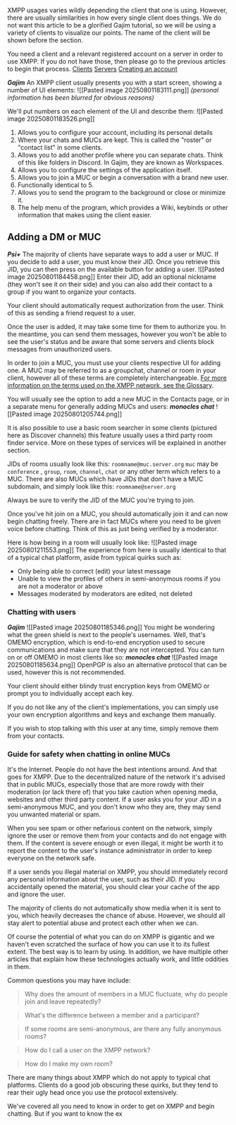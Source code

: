 XMPP usages varies wildly depending the client that one is using. However, there are usually similarities in how every single client does things. We do not want this article to be a glorified Gajim tutorial, so we will be using a variety of clients to visualize our points. The name of the client will be shown before the section.

You need a client and a relevant registered account on a server in order to use XMPP. If you do not have those, then please go to the previous articles to begin that process.
[Clients](/clients)
[Servers](/servers)
[Creating an account](/Creating%20an%20account)

***Gajim***
An XMPP client usually presents you with a start screen, showing a number of UI elements:
![[Pasted image 20250801183111.png]]
*(personal information has been blurred for obvious reasons)*

We'll put numbers on each element of the UI and describe them:
![[Pasted image 20250801183526.png]]
1) Allows you to configure your account, including its personal details
2) Where your chats and MUCs are kept. This is called the "roster" or "contact list" in some clients.
3) Allows you to add another profile where you can separate chats. Think of this like folders in Discord. In Gajim, they are known as Workspaces.
4) Allows you to configure the settings of the application itself.
5) Allows you to join a MUC or begin a conversation with a brand new user.
6) Functionally identical to 5.
7) Allows you to send the program to the background or close or minimize it.
8) The help menu of the program, which provides a Wiki, keybinds or other information that makes using the client easier.
## Adding a DM or MUC
***Psi+***
The majority of clients have separate ways to add a user or MUC. If  you decide to add a user, you must know their JID. Once you retrieve this JID, you can then press on the available button for adding a user.
![[Pasted image 20250801184458.png]]
Enter their JID, add an optional nickname (they won't see it on their side) and you can also add their contact to a group if you want to organize your contacts.

Your client should automatically request authorization from the user. Think of this as sending a friend request to a user.

Once the user is added, it may take some time for them to authorize you. In the meantime, you can send them messages, however you won't be able to see the user's status and be aware that some servers and clients block messages from unauthorized users.

In order to join a MUC, you must use your clients respective UI for adding one. A MUC may be referred to as a groupchat, channel or room in your client, however all of these terms are completely interchangeable. [For more information on the terms used on the XMPP network, see the Glossary](/glossary).

You will usually see the option to add a new MUC in the Contacts page, or in a separate menu for generally adding MUCs and users:
***monocles chat***
![[Pasted image 20250801205744.png]]

It is also possible to use a basic room searcher in some clients (pictured here as Discover channels) this feature usually uses a third party room finder service. More on these types of services will be explained in another section.

JIDs of rooms usually look like this:
`roomname@muc.server.org`
`muc` may be `conference` , `group`, `room`, `channel`,  `chat` or any other term which refers to a MUC. There are also MUCs which have JIDs that don't have a MUC subdomain, and simply look like this:
`roomname@server.org`

Always be sure to verify the JID of the MUC you're trying to join.

Once you've hit join on a MUC, you should automatically join it and can now begin chatting freely. There are in fact MUCs where you need to be given voice before chatting. Think of this as just being verified by a moderator.

Here is how being in a room will usually look like:
![[Pasted image 20250801211553.png]]
The experience from here is usually identical to that of a typical chat platform, aside from typical quirks such as:
- Only being able to correct (edit) your latest message
- Unable to view the profiles of others in semi-anonymous rooms if you are not a moderator or above
- Messages moderated by moderators are edited, not deleted
### Chatting with users

***Gajim***
![[Pasted image 20250801185346.png]]
You might be wondering what the green shield is next to the people's usernames. Well, that's OMEMO encryption, which is end-to-end encryption used to secure communications and make sure that they are not intercepted. You can turn on or off OMEMO in most clients like so:
***monocles chat***
![[Pasted image 20250801185634.png]]
OpenPGP is also an alternative protocol that can be used, however this is not recommended.

Your client should either blindy trust encryption keys from OMEMO or prompt you to individually accept each key.

If you do not like any of the client's implementations, you can simply use your own encryption algorithms and keys and exchange them manually.

If you wish to stop talking with this user at any time, simply remove them from your contacts.
### Guide for safety when chatting in online MUCs
It's the Internet. People do not have the best intentions around. And that goes for XMPP. Due to the decentralized nature of the network it's advised that in public MUCs, especially those that are more rowdy with their moderation (or lack there of) that you take caution when opening media, websites and other third party content. If a user asks you for your JID in a semi-anonymous MUC, and you don't know who they are, they may send you unwanted material or spam.

When you see spam or other nefarious content on the network, simply ignore the user or remove them from your contacts and do not engage with them. If the content is severe enough or even illegal, it might be worth it to report the content to the user's instance administrator in order to keep everyone on the network safe.

If a user sends you illegal material on XMPP, you should immediately record any personal information about the user, such as their JID. If you accidentally opened the material, you should clear your cache of the app and ignore the user.

The majority of clients do not automatically show media when it is sent to you, which heavily decreases the chance of abuse. However, we should all stay alert to potential abuse and protect each other when we can.

Of course the potential of what you can do on XMPP is gigantic and we haven't even scratched the surface of how you can use it to its fullest extent. The best way is to learn by using. In addition, we have multiple other articles that explain how these technologies actually work, and little oddities in them.

Common questions you may have include:
> Why does the amount of members in a MUC fluctuate, why do people join and leave repeatedly?

> What's the difference between a member and a participant?

> If some rooms are semi-anonymous, are there any fully anonymous rooms?

>  How do I call a user on the XMPP network?

> How do I make my own room?

There are many things about XMPP which do not apply to typical chat platforms. Clients do a good job obscuring these quirks, but they tend to rear their ugly head once you use the protocol extensively.

We've covered all you need to know in order to get on XMPP and begin chatting. But if you want to know the ex
